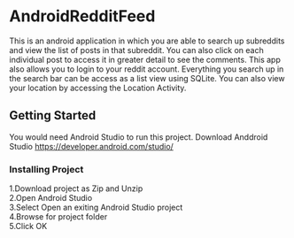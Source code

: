 # AndroidRedditFeed
This is an android application in which you are able to search up subreddits and view the list of posts in that subreddit. You can also click on each individual post to access it in greater detail to see the comments. This app also allows you to login to your reddit account. Everything you search up in the search bar can be access as a list view using SQLite. You can also view your location by accessing the Location Activity. 
## Getting Started
You would need Android Studio to run this project.
Download Anddroid Studio https://developer.android.com/studio/
### Installing Project
1.Download project as Zip and Unzip
<br />
2.Open Android Studio
<br />
3.Select Open an exiting Android Studio project
<br />
4.Browse for project folder
<br />
5.Click OK
